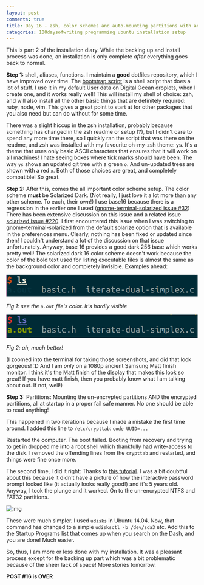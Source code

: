```yaml
---
layout: post
comments: true
title: Day 16 - zsh, color schemes and auto-mounting partitions with an elegant password prompt
categories: 100daysofwriting programming ubuntu installation setup
---
```


This is part 2 of the installation diary. While the backing up and install
process was done, an installation is only complete _after_ everything goes back
to normal.

**Step 1:** shell, aliases, functions. I maintain a **good** dotfiles
repository, which I have improved over time. The [bootstrap
script](https://github.com/icyflame/dotfiles/blob/master/bootstrap.sh) is a
shell script that does a lot of stuff. I use it in my default User data on
Digital Ocean droplets, when I create one, and it works really well! This will
install my shell of choice: zsh, and will also install all the other basic
things that are definitely required: ruby, node, vim. This gives a great point
to start at for other packages that you also need but can do without for some
time.

There was a slight hiccup in the zsh installation, probably because something
has changed in the zsh readme or setup (?), but I didn't care to spend any more
time there, so I quickly ran the script that was there on the readme, and zsh
was installed with my favourite oh-my-zsh theme: ys. It's a theme that uses only
basic ASCII characters that ensures that it will work on all machines! I hate
seeing boxes where tick marks should have been. The way `ys` shows an updated
git tree with a green `o`. And un-updated trees are shown with a red `x`. Both
of those choices are great, and completely compatible! So great.

**Step 2:** After this, comes the all important color scheme setup. The color scheme
**must** be Solarized Dark. (Not really, I just love it a lot more than any
other scheme. To each, their own!) I use base16 because there is a regression
in the earlier one I used
([gnome-terminal-solarized issue #32](https://github.com/Anthony25/gnome-terminal-colors-solarized/issues/32))
There has been extensive discussion on this issue and a related issue [solarized
issue #220](https://github.com/altercation/solarized/issues/220). I first encountered
this issue when I was switching to gnome-terminal-solarized from the default
solarize option that is available in the preferences menu. Clearly, nothing has
been fixed or updated since then! I couldn't understand a lot of the discussion
on that issue unfortunately. Anyway, base 16 provides a good dark 256 base which
works pretty well! The solarized dark 16 color scheme doesn't work because the
color of the bold text used for listing executable files is almost the same as
the background color and completely invisible. Examples ahead:

![img](/public/img/day-16-1.png)

_Fig 1: see the `a.out` file's color. It's hardly visible_

![img](/public/img/day-16-2.png)

_Fig 2: ah, much better!_

(I zoomed into the terminal for taking those screenshots, and did that look
gorgeous! :D And I am _only_ on a 1080p ancient Samsung Matt finish monitor. I
think it's the Matt finish of the display that makes this look so great! If you
have matt finish, then you probably know what I am talking about out. If not,
well!)

**Step 3:** Partitions: Mounting the un-encrypted partitions AND the encrypted
partitions, all at startup in a proper fail safe manner. No one should be able
to read anything!

This happened in two iterations because I made a mistake the first time around.
I added this line to `/etc/crypttab`: `code UUID=...`

Restarted the computer. The boot failed. Booting from recovery and trying to get
in dropped me into a root shell which thankfully had write-access to the disk. I
removed the offending lines from the `crypttab` and restarted, and things were
fine once more.

The second time, I did it right: Thanks to [this
tutorial](https://evilshit.wordpress.com/2012/10/22/how-to-mount-a-luks-encrypted-partition-on-boot/).
I was a bit doubtful about this because it didn't have a picture of how the
interactive password prompt looked like (it actually looks really good!) and
it's 5 years old. Anyway, I took the plunge and it worked. On to the
un-encrypted NTFS and FAT32 partitions.

![img](https://pbs.twimg.com/media/C6LFBteVAAEaTF_.jpg:large)

These were much simpler. I used `udisks` in Ubuntu 14.04. Now, that command has
changed to a simple `udisksctl -b /dev/sda3` etc. Add this to the Startup
Programs list that comes up when you search on the Dash, and you are done! Much
easier.

So, thus, I am more or less done with my installation. It was a pleasant process
except for the backing up part which was a bit problematic because of the sheer
lack of space! More stories tomorrow.

**POST #16 is OVER**
